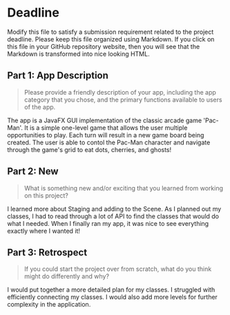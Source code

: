 # Deadline

Modify this file to satisfy a submission requirement related to the project
deadline. Please keep this file organized using Markdown. If you click on
this file in your GitHub repository website, then you will see that the
Markdown is transformed into nice looking HTML.

## Part 1: App Description

> Please provide a friendly description of your app, including the app
> category that you chose, and the primary functions available to users
> of the app.

The app is a JavaFX GUI implementation of the classic arcade game 'Pac-Man'. It is a simple one-level game that allows the user multiple opportunities to play. Each turn will result in a new game board being created. The user is able to contol the Pac-Man character and navigate through the game's grid to eat dots, cherries, and ghosts!

## Part 2: New

> What is something new and/or exciting that you learned from working
> on this project?

I learned more about Staging and adding to the Scene. As I planned out my classes, I had to read through a lot of API to find the classes that would do what I needed. When I finally ran my app, it was nice to see everything exactly where I wanted it!

## Part 3: Retrospect

> If you could start the project over from scratch, what do
> you think might do differently and why?

I would put together a more detailed plan for my classes. I struggled with efficiently connecting my classes. I would also add more levels for further complexity in the application.
